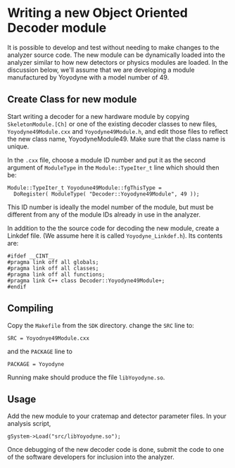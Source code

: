 Writing a new Object Oriented Decoder module
============================================

It is possible to develop and test without needing to
make changes to the analyzer source code.   The new
module can be dynamically loaded into the analyzer
similar to how new detectors or physics modules are loaded.
In the discussion below, we'll assume that we are developing
a module manufactured by Yoyodyne with a model number of 49.

Create Class for new module
---------------------------


Start writing a decoder for a new hardware module
by copying ``SkeletonModule.[Ch]`` or one of the existing
decoder classes to new files, ``Yoyodyne49Module.cxx``
and ``Yoyodyne49Module.h``, and edit those files to reflect the new class name, YoyodyneModule49.   Make sure that the class name is unique.

In the ``.cxx`` file, choose a module ID number and put it as the
second argument of ``ModuleType`` in the  ``Module::TypeIter_t`` line which should then be:
~~~~
Module::TypeIter_t Yoyodune49Module::fgThisType =
  DoRegister( ModuleType( "Decoder::Yoyodyne49Module", 49 ));
~~~~
This ID number is ideally the model number of the module,
but must be different from any of the module IDs already in
use in the analyzer.

In addition to the the source code for decoding the new module, create a Linkdef file.  (We assume here it is called ``Yoyodyne_Linkdef.h``).  Its contents are:
~~~~
#ifdef __CINT__
#pragma link off all globals;
#pragma link off all classes;
#pragma link off all functions;
#pragma link C++ class Decoder::Yoyodyne49Module+;
#endif
~~~~

Compiling
---------

Copy the ``Makefile`` from the ``SDK`` directory.  change
the ``SRC`` line to:
~~~~
SRC = Yoyodnye49Module.cxx
~~~~
and the ``PACKAGE`` line to
~~~~
PACKAGE = Yoyodyne
~~~~

Running make should produce the file ``libYoyodyne.so``.

Usage
-----

Add the new module to your cratemap and detector parameter
files.  In your analysis script,
~~~~
gSystem->Load("src/libYoyodyne.so");
~~~~

Once debugging of the new decoder code is done, submit the
code to one of the software developers for inclusion into
the analyzer.
